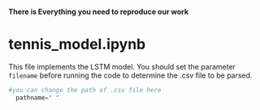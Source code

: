 **There is Everything you need to reproduce our work**<br>
# tennis_model.ipynb
This file implements the LSTM model.
You should set the parameter `filename` before running the code to determine the .csv file to be parsed.<br>
```python
#you can change the path of .csv file here
  pathname=" "
```
  
